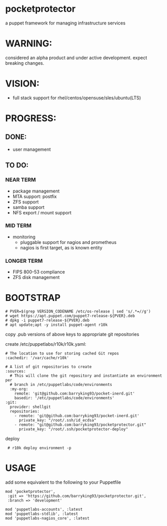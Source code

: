 # pocketprotector

a puppet framework for managing infrastructure services

# WARNING:
considered an alpha product and under active development.  expect breaking changes.

# VISION:
- full stack support for rhel/centos/opensuse/sles/ubuntu(LTS)

# PROGRESS:
## DONE:
- user management
## TO DO:
### NEAR TERM
- package management
- MTA support: postfix
- ZFS support
- samba support
- NFS export / mount support

### MID TERM
- monitoring
  - pluggable support for nagios and prometheus
  - nagios is first target, as is known entity

### LONGER TERM
- FIPS 800-53 compliance
- ZFS disk management

# BOOTSTRAP
```
# PVER=$(grep VERSION_CODENAME /etc/os-release | sed 's/.*=//g')
# wget https://apt.puppet.com/puppet7-release-${PVER}.deb
# dpkg -i puppet7-release-${PVER}.deb
# apt update;apt -y install puppet-agent r10k
```
copy .pub versions of above keys to appropriate git repositories

create /etc/puppetlabs/r10k/r10k.yaml:
```
# The location to use for storing cached Git repos
:cachedir: '/var/cache/r10k'

# A list of git repositories to create
:sources:
  # This will clone the git repository and instantiate an environment per
  # branch in /etc/puppetlabs/code/environments
  :my-org:
    remote: 'git@github.com:barryking93/pocket-inerd.git'
    basedir: '/etc/puppetlabs/code/environments'
:git:
  provider: shellgit
  repositories:
    - remote: 'git@github.com:barryking93/pocket-inerd.git'
      private_key: "/root/.ssh/id_ecdsa"
    - remote: "git@github.com:barryking93/pocketprotector.git"
      private_key: "/root/.ssh/pocketprotector-deploy"
```
deploy
```
 # r10k deploy environment -p
```
# USAGE
add some equivalent to the following to your Puppetfile
```
mod 'pocketprotector',
 :git => 'https://github.com/barryking93/pocketprotector.git',
 :branch => 'development'

mod 'puppetlabs-accounts', :latest
mod 'puppetlabs-stdlib', :latest
mod 'puppetlabs-nagios_core', :latest
```
